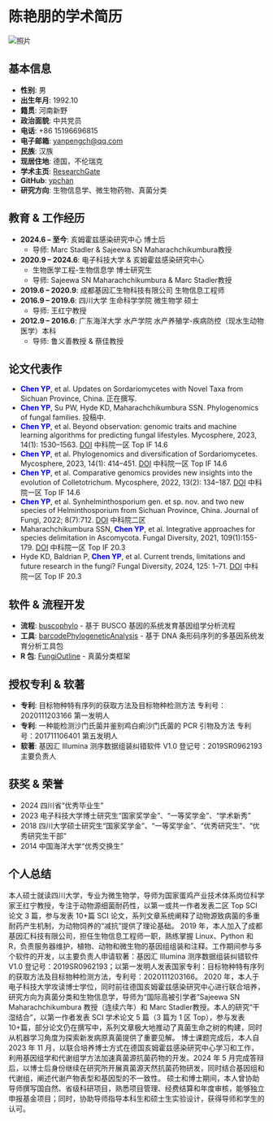 # 陈艳朋的学术简历

![照片](https://your-image-url.com/photo.jpg)

## 基本信息
- **性别**: 男
- **出生年月**: 1992.10
- **籍贯**: 河南新野
- **政治面貌**: 中共党员
- **电话**: +86 15196696815
- **电子邮箱**: yanpengch@qq.com
- **民族**: 汉族
- **现居住地**: 德国，不伦瑞克
- **学术主页**: [ResearchGate](https://www.researchgate.net/profile/Yanpeng-Chen-2)
- **GitHub**: [ypchan](https://github.com/ypchan)
- **研究方向**: 生物信息学、微生物药物、真菌分类

## 教育 & 工作经历
- **2024.6 – 至今**: 亥姆霍兹感染研究中心 博士后
  - 导师: Marc Stadler & Sajeewa SN Maharachchikumbura教授
- **2020.9 – 2024.6**: 电子科技大学 & 亥姆霍兹感染研究中心
  - 生物医学工程-生物信息学 博士研究生
  - 导师: Sajeewa SN Maharachchikumbura & Marc Stadler教授
- **2019.6 – 2020.9**: 成都基因汇生物科技有限公司 生物信息工程师
- **2016.9 – 2019.6**: 四川大学 生命科学学院 微生物学 硕士
  - 导师: 王红宁教授
- **2012.9 – 2016.6**: 广东海洋大学 水产学院 水产养殖学-疾病防控（现水生动物医学）本科
  - 导师: 鲁义善教授 & 蔡佳教授

## 论文代表作
- **<span style="color:blue">Chen YP</span>**, et al. Updates on Sordariomycetes with Novel Taxa from Sichuan Province, China. 正在撰写.
- **<span style="color:blue">Chen YP</span>**, Su PW, Hyde KD, Maharachchikumbura SSN. Phylogenomics of fungal families. 投稿中.
- **<span style="color:blue">Chen YP</span>**, et al. Beyond observation: genomic traits and machine learning algorithms for predicting fungal lifestyles. Mycosphere, 2023, 14(1): 1530–1563. [DOI](https://doi.org/10.5943/mycosphere/14/1/17) 中科院一区 Top IF 14.6
- **<span style="color:blue">Chen YP</span>**, et al. Phylogenomics and diversification of Sordariomycetes. Mycosphere, 2023, 14(1): 414–451. [DOI](https://doi.org/10.5943/mycosphere/14/1/5) 中科院一区 Top IF 14.6
- **<span style="color:blue">Chen YP</span>**, et al. Comparative genomics provides new insights into the evolution of Colletotrichum. Mycosphere, 2022, 13(2): 134–187. [DOI](https://doi.org/10.5943/mycosphere/si/1f/5) 中科院一区 Top IF 14.6
- **<span style="color:blue">Chen YP</span>**, et al. Synhelminthosporium gen. et sp. nov. and two new species of Helminthosporium from Sichuan Province, China. Journal of Fungi, 2022; 8(7):712. [DOI](https://doi.org/10.3390/jof8070712) 中科院二区
- Maharachchikumbura SSN, **<span style="color:blue">Chen YP</span>**, et al. Integrative approaches for species delimitation in Ascomycota. Fungal Diversity, 2021, 109(1):155-179. [DOI](https://doi.org/10.1007/s13225-021-00486-6) 中科院一区 Top IF 20.3
- Hyde KD, Baldrian P, **<span style="color:blue">Chen YP</span>**, et al. Current trends, limitations and future research in the fungi? Fungal Diversity, 2024, 125: 1–71. [DOI](https://doi.org/10.1007/s13225-023-00532-5) 中科院一区 Top IF 20.3

## 软件 & 流程开发
- **流程**: [buscophylo](https://github.com/ypchan/buscophylo) - 基于 BUSCO 基因的系统发育基因组学分析流程
- **工具**: [barcodePhylogeneticAnalysis](https://github.com/ypchan/barcodePhylogeneticAnalysis) - 基于 DNA 条形码序列的多基因系统发育分析工具包
- **R 包**: [FungiOutline](https://github.com/ypchan/FungiOutline) - 真菌分类框架

## 授权专利 & 软著
- **专利**: 目标物种特有序列的获取方法及目标物种检测方法 专利号：2020111203166 第一发明人
- **专利**: 一种能检测沙门氏菌并鉴别鸡白痢沙门氏菌的 PCR 引物及方法 专利号：201711106401 第五发明人
- **软著**: 基因汇 Illumina 测序数据组装纠错软件 V1.0 登记号：2019SR0962193 主要负责人

## 获奖 & 荣誉
- 2024 四川省“优秀毕业生”
- 2023 电子科技大学博士研究生“国家奖学金”、“一等奖学金”、“学术新秀”
- 2018 四川大学硕士研究生“国家奖学金”、“一等奖学金”、“优秀研究生”、“优秀研究生干部”
- 2014 中国海洋大学“优秀交换生”

## 个人总结
本人硕士就读四川大学，专业为微生物学，导师为国家蛋鸡产业技术体系岗位科学家王红宁教授，专注于动物源细菌耐药性，以第一或共一作者发表二区 Top SCI 论文 3 篇，参与发表 10+篇 SCI 论文，系列文章系统阐释了动物源致病菌的多重耐药产生机制，为动物饲养的“减抗”提供了理论基础。
2019 年，本人加入了成都基因汇科技有限公司，担任生物信息工程师一职，熟练掌握 Linux、Python 和 R，负责服务器维护，植物、动物和微生物的基因组组装和注释。工作期间参与多个软件的开发，以主要负责人申请软著：基因汇 Illumina 测序数据组装纠错软件 V1.0 登记号：2019SR0962193；以第一发明人发表国家专利：目标物种特有序列的获取方法及目标物种检测方法，专利号：2020111203166。
2020 年，本人于电子科技大学攻读博士学位，同时前往德国亥姆霍兹感染研究中心进行联合培养，研究方向为真菌分类和生物信息学，导师为“国际高被引学者”Sajeewa SN Maharachchikumbura 教授（连续六年）和 Marc Stadler教授。本人的研究“干湿结合”，以第一作者发表 SCI 学术论文 5 篇（3 篇为 1 区 Top），参与发表 10+篇，部分论文仍在撰写中，系列文章极大地推动了真菌生命之树的构建，同时从机器学习角度为探索新发病原真菌提供了重要见解。
博士课题完成后，本人自 2023 年 11 月，以联合培养博士方式在德国亥姆霍兹感染研究中心学习和工作，利用基因组学和代谢组学方法加速真菌源抗菌药物的开发。2024 年 5 月完成答辩后，以博士后身份继续在研究所开展真菌源天然抗菌药物研发，同时结合基因组和代谢组，阐述代谢产物表型和基因型的不一致性。
硕士和博士期间，本人曾协助导师撰写国自然、省级科研项目，熟悉项目管理、经费结算和年度审核，能够独立申报基金项目；同时，协助导师指导本科生和硕士生实验设计，获得导师和学生的认可。
